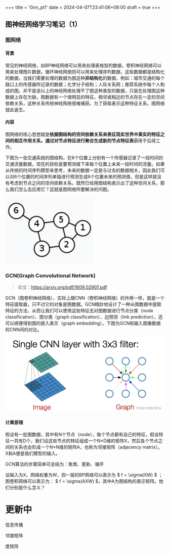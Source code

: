 +++
title = 'Gnn_pt1'
date = 2024-04-07T23:41:06+08:00
draft = true
+++

## 图神经网络学习笔记（1）

### 图网络

#### 背景

​	常见的神经网络，如BP神经网络可以用来处理表格型的数据，卷积神经网络可以用来处理图片数据，循环神经网络则可以用来处理序列数据，这些数据都是结构化的数据，当我们需要处理的数据为图这种**非结构化**的数据，例如：城市交通的每个路口上的传感器所记录的数据；化学分子结构；人际关系网；推荐系统中每个人构成的图。并不是说以上的神经网络处理不了图这种类型的数据，只是在处理图这种数据上存在欠缺，图数据有一个很明显的特征，相邻或相近的节点存在一定的空间依赖关系，这种关系传统神经网络很难捕获。为了获取表示这种特征关系，图网络就此诞生。

#### 内容

​	图网络的核心思想就是**依据图结构的空间依赖关系来表征现实世界中真实的特征之间的相互作用关系，通过对节点特征进行聚合生成新的节点特征表示**用于后续工作。

​	下图为一张交通系统的图结构，在6个位置上分别有一个传感器记录了一段时间的交通流量数据，现在的目标是要预测接下来每个位置上未来一段时间的流量。如果从传统的时间序列模型来思考，未来的数据一定是与过去的数据相关，因此我们可以对6个位置的时间序列单独进行预测生成6个位置未来的预测值，但是这样就没有考虑到节点之间的空间依赖关系。既然已经用图结构表示出了这种空间关系，那么我们怎么去应用它？这就是图网络所要解决的问题。

<img src="p0.webp" alt="图网络结构" class="center-image"/>

<!-- ![](/Users/didi/Documents/p0.webp) -->

### GCN(Graph Convolutional Network)

>  论文：https://arxiv.org/pdf/1609.02907.pdf

​	GCN（图卷积神经网络），实际上跟CNN（卷积神经网络）的作用一样，就是一个特征提取器，只不过它的对象是图数据。GCN精妙地设计了一种从图数据中提取特征的方法，从而让我们可以使用这些特征去对图数据进行节点分类（node classification）、图分类（graph classification）、边预测（link prediction），还可以顺便得到图的嵌入表示（graph embedding）。下图为GCN和输入图像数据的CNN间的对比。

<img src="p1.png" alt="GCN结构" class="center-image"/>
<!-- ![](/Users/didi/Documents/p1.png) -->

#### 计算原理

​	假设有一批图数据，其中有N个节点（node），每个节点都有自己的特征，假设特征一共有D个，我们设这些节点的特征组成一个N×D维的矩阵X，然后各个节点之间的关系也会形成一个N×N维的矩阵A，也称为邻接矩阵（adjacency matrix）。X和A便是我们模型的输入。

GCN算法的步骤简单可总结为：聚类、更新、循环

设输入为X，网络权重为W，则一层的BP网络可以表示为 $ f = \sigma(XW) $ ；图卷积网络可以表示为： $ f = \sigma(AXW) $，其中A为图结构的表示矩阵。他们分别是什么含义？

# 更新中

信息传播

邻接矩阵

度矩阵